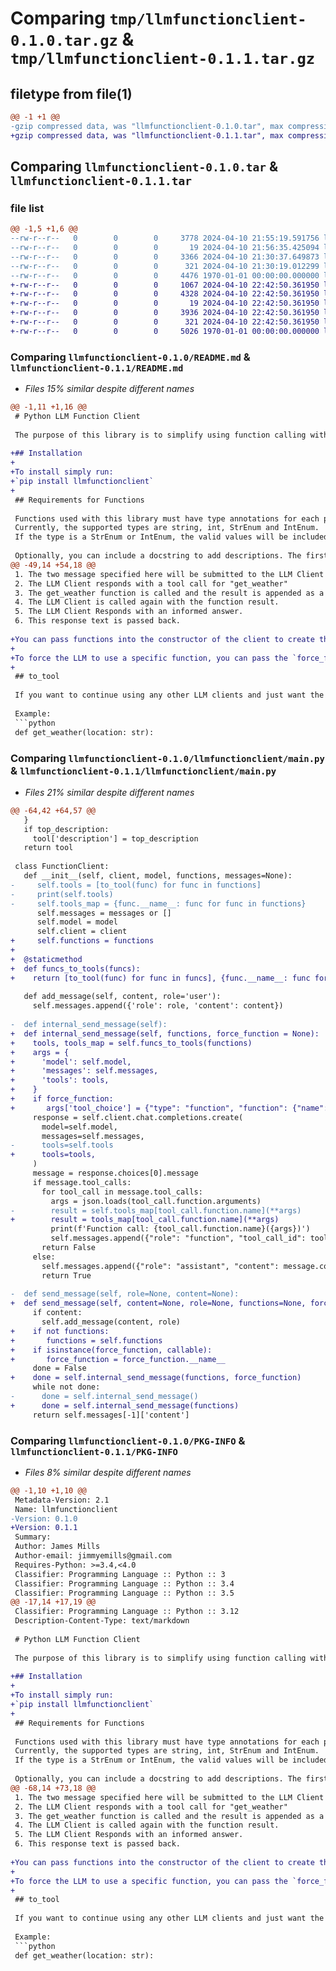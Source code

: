 # Comparing `tmp/llmfunctionclient-0.1.0.tar.gz` & `tmp/llmfunctionclient-0.1.1.tar.gz`

## filetype from file(1)

```diff
@@ -1 +1 @@
-gzip compressed data, was "llmfunctionclient-0.1.0.tar", max compression
+gzip compressed data, was "llmfunctionclient-0.1.1.tar", max compression
```

## Comparing `llmfunctionclient-0.1.0.tar` & `llmfunctionclient-0.1.1.tar`

### file list

```diff
@@ -1,5 +1,6 @@
--rw-r--r--   0        0        0     3778 2024-04-10 21:55:19.591756 llmfunctionclient-0.1.0/README.md
--rw-r--r--   0        0        0       19 2024-04-10 21:56:35.425094 llmfunctionclient-0.1.0/llmfunctionclient/__init__.py
--rw-r--r--   0        0        0     3366 2024-04-10 21:30:37.649873 llmfunctionclient-0.1.0/llmfunctionclient/main.py
--rw-r--r--   0        0        0      321 2024-04-10 21:30:19.012299 llmfunctionclient-0.1.0/pyproject.toml
--rw-r--r--   0        0        0     4476 1970-01-01 00:00:00.000000 llmfunctionclient-0.1.0/PKG-INFO
+-rw-r--r--   0        0        0     1067 2024-04-10 22:42:50.361950 llmfunctionclient-0.1.1/LICENSE.md
+-rw-r--r--   0        0        0     4328 2024-04-10 22:42:50.361950 llmfunctionclient-0.1.1/README.md
+-rw-r--r--   0        0        0       19 2024-04-10 22:42:50.361950 llmfunctionclient-0.1.1/llmfunctionclient/__init__.py
+-rw-r--r--   0        0        0     3936 2024-04-10 22:42:50.361950 llmfunctionclient-0.1.1/llmfunctionclient/main.py
+-rw-r--r--   0        0        0      321 2024-04-10 22:42:50.361950 llmfunctionclient-0.1.1/pyproject.toml
+-rw-r--r--   0        0        0     5026 1970-01-01 00:00:00.000000 llmfunctionclient-0.1.1/PKG-INFO
```

### Comparing `llmfunctionclient-0.1.0/README.md` & `llmfunctionclient-0.1.1/README.md`

 * *Files 15% similar despite different names*

```diff
@@ -1,11 +1,16 @@
 # Python LLM Function Client
 
 The purpose of this library is to simplify using function calling with OpenAI-like API clients. Traditionally, you would have to rewrite your functions into JSON Schema and write logic to handle tool calls in responses. With this library, you can convert python functions into JSON schema by simply calling `to_tool(func)` or you can create a client that will handle those tool calls for you and simply pass back a response once the tool call chain is finished by creating an instance of `FunctionClient`.
 
+## Installation
+
+To install simply run:
+`pip install llmfunctionclient`
+
 ## Requirements for Functions
 
 Functions used with this library must have type annotations for each parameter. You do not have to have an annotation for the return type of the function.
 Currently, the supported types are string, int, StrEnum and IntEnum.
 If the type is a StrEnum or IntEnum, the valid values will be included as part of the function tool spec.
 
 Optionally, you can include a docstring to add descriptions. The first line of the docstring will be considered the description of the function. Subsequent lines should be of the format `<parameter_name>: <description>`
@@ -49,14 +54,18 @@
 1. The two message specified here will be submitted to the LLM Client
 2. The LLM Client responds with a tool call for "get_weather"
 3. The get_weather function is called and the result is appended as a message
 4. The LLM Client is called again with the function result.
 5. The LLM Client Responds with an informed answer.
 6. This response text is passed back.
 
+You can pass functions into the constructor of the client to create the default set of tools for every message as well as pass in the `functions` kwarg to `send_message` to specify a specific set of functions for that portion of the conversation.
+
+To force the LLM to use a specific function, you can pass the `force_function` kwarg with the function (or its name) you want the LLM to use and it will be provided as the tool_choice parameter for the chat completion endpoint.
+
 ## to_tool
 
 If you want to continue using any other LLM clients and just want the ability to convert python functions into JSON Schema compatible with the function calling spec, you can simply import the function to_tool and call that on the function.
 
 Example:
 ```python
 def get_weather(location: str):
```

### Comparing `llmfunctionclient-0.1.0/llmfunctionclient/main.py` & `llmfunctionclient-0.1.1/llmfunctionclient/main.py`

 * *Files 21% similar despite different names*

```diff
@@ -64,42 +64,57 @@
   }
   if top_description:
     tool['description'] = top_description
   return tool
 
 class FunctionClient:
   def __init__(self, client, model, functions, messages=None):
-     self.tools = [to_tool(func) for func in functions]
-     print(self.tools)
-     self.tools_map = {func.__name__: func for func in functions}
      self.messages = messages or []
      self.model = model
      self.client = client
+     self.functions = functions
+
+  @staticmethod
+  def funcs_to_tools(funcs):
+    return [to_tool(func) for func in funcs], {func.__name__: func for func in funcs}
 
   def add_message(self, content, role='user'):
     self.messages.append({'role': role, 'content': content})
 
-  def internal_send_message(self):
+  def internal_send_message(self, functions, force_function = None):
+    tools, tools_map = self.funcs_to_tools(functions)
+    args = {
+      'model': self.model,
+      'messages': self.messages,
+      'tools': tools,
+    }
+    if force_function:
+       args['tool_choice'] = {"type": "function", "function": {"name": force_function}}
     response = self.client.chat.completions.create(
       model=self.model,
       messages=self.messages,
-      tools=self.tools
+      tools=tools,
     )
     message = response.choices[0].message
     if message.tool_calls:
       for tool_call in message.tool_calls:
         args = json.loads(tool_call.function.arguments)
-        result = self.tools_map[tool_call.function.name](**args)
+        result = tools_map[tool_call.function.name](**args)
         print(f'Function call: {tool_call.function.name}({args})')
         self.messages.append({"role": "function", "tool_call_id": tool_call.id, "name": tool_call.function.name, "content": result})
       return False
     else:
       self.messages.append({"role": "assistant", "content": message.content})
       return True
 
-  def send_message(self, role=None, content=None):
+  def send_message(self, content=None, role=None, functions=None, force_function=None):
     if content:
       self.add_message(content, role)
+    if not functions:
+       functions = self.functions
+    if isinstance(force_function, callable):
+       force_function = force_function.__name__
     done = False
+    done = self.internal_send_message(functions, force_function)
     while not done:
-      done = self.internal_send_message()
+      done = self.internal_send_message(functions)
     return self.messages[-1]['content']
```

### Comparing `llmfunctionclient-0.1.0/PKG-INFO` & `llmfunctionclient-0.1.1/PKG-INFO`

 * *Files 8% similar despite different names*

```diff
@@ -1,10 +1,10 @@
 Metadata-Version: 2.1
 Name: llmfunctionclient
-Version: 0.1.0
+Version: 0.1.1
 Summary: 
 Author: James Mills
 Author-email: jimmyemills@gmail.com
 Requires-Python: >=3.4,<4.0
 Classifier: Programming Language :: Python :: 3
 Classifier: Programming Language :: Python :: 3.4
 Classifier: Programming Language :: Python :: 3.5
@@ -17,14 +17,19 @@
 Classifier: Programming Language :: Python :: 3.12
 Description-Content-Type: text/markdown
 
 # Python LLM Function Client
 
 The purpose of this library is to simplify using function calling with OpenAI-like API clients. Traditionally, you would have to rewrite your functions into JSON Schema and write logic to handle tool calls in responses. With this library, you can convert python functions into JSON schema by simply calling `to_tool(func)` or you can create a client that will handle those tool calls for you and simply pass back a response once the tool call chain is finished by creating an instance of `FunctionClient`.
 
+## Installation
+
+To install simply run:
+`pip install llmfunctionclient`
+
 ## Requirements for Functions
 
 Functions used with this library must have type annotations for each parameter. You do not have to have an annotation for the return type of the function.
 Currently, the supported types are string, int, StrEnum and IntEnum.
 If the type is a StrEnum or IntEnum, the valid values will be included as part of the function tool spec.
 
 Optionally, you can include a docstring to add descriptions. The first line of the docstring will be considered the description of the function. Subsequent lines should be of the format `<parameter_name>: <description>`
@@ -68,14 +73,18 @@
 1. The two message specified here will be submitted to the LLM Client
 2. The LLM Client responds with a tool call for "get_weather"
 3. The get_weather function is called and the result is appended as a message
 4. The LLM Client is called again with the function result.
 5. The LLM Client Responds with an informed answer.
 6. This response text is passed back.
 
+You can pass functions into the constructor of the client to create the default set of tools for every message as well as pass in the `functions` kwarg to `send_message` to specify a specific set of functions for that portion of the conversation.
+
+To force the LLM to use a specific function, you can pass the `force_function` kwarg with the function (or its name) you want the LLM to use and it will be provided as the tool_choice parameter for the chat completion endpoint.
+
 ## to_tool
 
 If you want to continue using any other LLM clients and just want the ability to convert python functions into JSON Schema compatible with the function calling spec, you can simply import the function to_tool and call that on the function.
 
 Example:
 ```python
 def get_weather(location: str):
```

